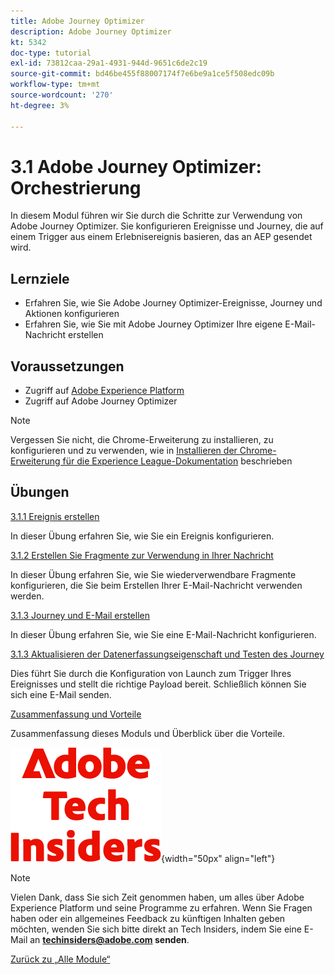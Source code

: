 ```yaml
---
title: Adobe Journey Optimizer
description: Adobe Journey Optimizer
kt: 5342
doc-type: tutorial
exl-id: 73812caa-29a1-4931-944d-9651c6de2c19
source-git-commit: bd46be455f88007174f7e6be9a1ce5f508edc09b
workflow-type: tm+mt
source-wordcount: '270'
ht-degree: 3%

---
```


# 3.1 Adobe Journey Optimizer: Orchestrierung

In diesem Modul führen wir Sie durch die Schritte zur Verwendung von Adobe Journey Optimizer. Sie konfigurieren Ereignisse und Journey, die auf einem Trigger aus einem Erlebnisereignis basieren, das an AEP gesendet wird.

## Lernziele

- Erfahren Sie, wie Sie Adobe Journey Optimizer-Ereignisse, Journey und Aktionen konfigurieren
- Erfahren Sie, wie Sie mit Adobe Journey Optimizer Ihre eigene E-Mail-Nachricht erstellen

## Voraussetzungen

- Zugriff auf [Adobe Experience Platform](https://experience.adobe.com/platform)
- Zugriff auf Adobe Journey Optimizer

>[!NOTE]
>
>Vergessen Sie nicht, die Chrome-Erweiterung zu installieren, zu konfigurieren und zu verwenden, wie in [Installieren der Chrome-Erweiterung für die Experience League-Dokumentation](../../gettingstarted/gettingstarted/ex1.md) beschrieben

## Übungen

[3.1.1 Ereignis erstellen](./ex1.md)

In dieser Übung erfahren Sie, wie Sie ein Ereignis konfigurieren.

[3.1.2 Erstellen Sie Fragmente zur Verwendung in Ihrer Nachricht](./ex2.md)

In dieser Übung erfahren Sie, wie Sie wiederverwendbare Fragmente konfigurieren, die Sie beim Erstellen Ihrer E-Mail-Nachricht verwenden werden.

[3.1.3 Journey und E-Mail erstellen](./ex3.md)

In dieser Übung erfahren Sie, wie Sie eine E-Mail-Nachricht konfigurieren.

[3.1.3 Aktualisieren der Datenerfassungseigenschaft und Testen des Journey](./ex4.md)

Dies führt Sie durch die Konfiguration von Launch zum Trigger Ihres Ereignisses und stellt die richtige Payload bereit. Schließlich können Sie sich eine E-Mail senden.

[Zusammenfassung und Vorteile](./summary.md)

Zusammenfassung dieses Moduls und Überblick über die Vorteile.

![Tech Insiders](./../../../assets/images/techinsiders.png){width="50px" align="left"}

>[!NOTE]
>
>Vielen Dank, dass Sie sich Zeit genommen haben, um alles über Adobe Experience Platform und seine Programme zu erfahren. Wenn Sie Fragen haben oder ein allgemeines Feedback zu künftigen Inhalten geben möchten, wenden Sie sich bitte direkt an Tech Insiders, indem Sie eine E-Mail an **techinsiders@adobe.com senden**.

[Zurück zu „Alle Module“](../../../overview.md)
